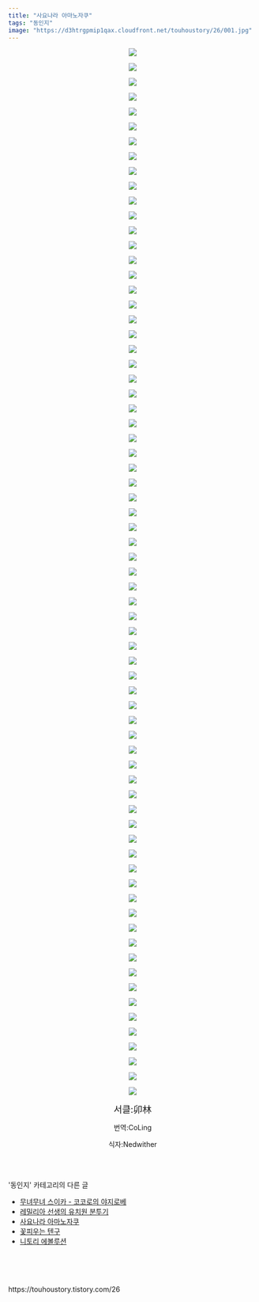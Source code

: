 ```yaml
---
title: "사요나라 아마노자쿠"
tags: "동인지"
image: "https://d3htrgpmip1qax.cloudfront.net/touhoustory/26/001.jpg"
---
```

<div class="article">
<div class="tt_article_useless_p_margin"><p style="text-align: center; clear: none; float: none;"><img src="{{ site.imgserver5 }}/touhoustory/26/001.jpg"/></p><p style="text-align: center; clear: none; float: none;"><img src="{{ site.imgserver5 }}/touhoustory/26/002.jpg"/></p><p style="text-align: center; clear: none; float: none;"><img src="{{ site.imgserver5 }}/touhoustory/26/003.jpg"/></p><p style="text-align: center; clear: none; float: none;"><img src="{{ site.imgserver5 }}/touhoustory/26/004.jpg"/></p><p style="text-align: center; clear: none; float: none;"><img src="{{ site.imgserver5 }}/touhoustory/26/005.jpg"/></p><p style="text-align: center; clear: none; float: none;"><img src="{{ site.imgserver5 }}/touhoustory/26/006.jpg"/></p><p style="text-align: center; clear: none; float: none;"><img src="{{ site.imgserver5 }}/touhoustory/26/007.jpg"/></p><p style="text-align: center; clear: none; float: none;"><img src="{{ site.imgserver5 }}/touhoustory/26/008.jpg"/></p><p style="text-align: center; clear: none; float: none;"><img src="{{ site.imgserver5 }}/touhoustory/26/009.jpg"/></p><p style="text-align: center; clear: none; float: none;"><img src="{{ site.imgserver5 }}/touhoustory/26/010.jpg"/></p><p style="text-align: center; clear: none; float: none;"><img src="{{ site.imgserver5 }}/touhoustory/26/011.jpg"/></p><p style="text-align: center; clear: none; float: none;"><img src="{{ site.imgserver5 }}/touhoustory/26/012.jpg"/></p><p style="text-align: center; clear: none; float: none;"><img src="{{ site.imgserver5 }}/touhoustory/26/013.jpg"/></p><p style="text-align: center; clear: none; float: none;"><img src="{{ site.imgserver5 }}/touhoustory/26/014.jpg"/></p><p style="text-align: center; clear: none; float: none;"><img src="{{ site.imgserver5 }}/touhoustory/26/015.jpg"/></p><p style="text-align: center; clear: none; float: none;"><img src="{{ site.imgserver5 }}/touhoustory/26/016.jpg"/></p><p style="text-align: center; clear: none; float: none;"><img src="{{ site.imgserver5 }}/touhoustory/26/017.jpg"/></p><p style="text-align: center; clear: none; float: none;"><img src="{{ site.imgserver5 }}/touhoustory/26/018.jpg"/></p><p style="text-align: center; clear: none; float: none;"><img src="{{ site.imgserver5 }}/touhoustory/26/019.jpg"/></p><p style="text-align: center; clear: none; float: none;"><img src="{{ site.imgserver5 }}/touhoustory/26/020.jpg"/></p><p style="text-align: center; clear: none; float: none;"><img src="{{ site.imgserver5 }}/touhoustory/26/021.jpg"/></p><p style="text-align: center; clear: none; float: none;"><img src="{{ site.imgserver5 }}/touhoustory/26/022.jpg"/></p><p style="text-align: center; clear: none; float: none;"><img src="{{ site.imgserver5 }}/touhoustory/26/023.jpg"/></p><p style="text-align: center; clear: none; float: none;"><img src="{{ site.imgserver5 }}/touhoustory/26/024.jpg"/></p><p style="text-align: center; clear: none; float: none;"><img src="{{ site.imgserver5 }}/touhoustory/26/025.jpg"/></p><p style="text-align: center; clear: none; float: none;"><img src="{{ site.imgserver5 }}/touhoustory/26/026.jpg"/></p><p style="text-align: center; clear: none; float: none;"><img src="{{ site.imgserver5 }}/touhoustory/26/027.jpg"/></p><p style="text-align: center; clear: none; float: none;"><img src="{{ site.imgserver5 }}/touhoustory/26/028.jpg"/></p><p style="text-align: center; clear: none; float: none;"><img src="{{ site.imgserver5 }}/touhoustory/26/029.jpg"/></p><p style="text-align: center; clear: none; float: none;"><img src="{{ site.imgserver5 }}/touhoustory/26/030.jpg"/></p><p style="text-align: center; clear: none; float: none;"><img src="{{ site.imgserver5 }}/touhoustory/26/031.jpg"/></p><p style="text-align: center; clear: none; float: none;"><img src="{{ site.imgserver5 }}/touhoustory/26/032.jpg"/></p><p style="text-align: center; clear: none; float: none;"><img src="{{ site.imgserver5 }}/touhoustory/26/033.jpg"/></p><p style="text-align: center; clear: none; float: none;"><img src="{{ site.imgserver5 }}/touhoustory/26/034.jpg"/></p><p style="text-align: center; clear: none; float: none;"><img src="{{ site.imgserver5 }}/touhoustory/26/035.jpg"/></p><p style="text-align: center; clear: none; float: none;"><img src="{{ site.imgserver5 }}/touhoustory/26/036.jpg"/></p><p style="text-align: center; clear: none; float: none;"><img src="{{ site.imgserver5 }}/touhoustory/26/037.jpg"/></p><p style="text-align: center; clear: none; float: none;"><img src="{{ site.imgserver5 }}/touhoustory/26/038.jpg"/></p><p style="text-align: center; clear: none; float: none;"><img src="{{ site.imgserver5 }}/touhoustory/26/039.jpg"/></p><p style="text-align: center; clear: none; float: none;"><img src="{{ site.imgserver5 }}/touhoustory/26/040.jpg"/></p><p style="text-align: center; clear: none; float: none;"><img src="{{ site.imgserver5 }}/touhoustory/26/041.jpg"/></p><p style="text-align: center; clear: none; float: none;"><img src="{{ site.imgserver5 }}/touhoustory/26/042.jpg"/></p><p style="text-align: center; clear: none; float: none;"><img src="{{ site.imgserver5 }}/touhoustory/26/043.jpg"/></p><p style="text-align: center; clear: none; float: none;"><img src="{{ site.imgserver5 }}/touhoustory/26/044.jpg"/></p><p style="text-align: center; clear: none; float: none;"><img src="{{ site.imgserver5 }}/touhoustory/26/045.jpg"/></p><p style="text-align: center; clear: none; float: none;"><img src="{{ site.imgserver5 }}/touhoustory/26/046.jpg"/></p><p style="text-align: center; clear: none; float: none;"><img src="{{ site.imgserver5 }}/touhoustory/26/047.jpg"/></p><p style="text-align: center; clear: none; float: none;"><img src="{{ site.imgserver5 }}/touhoustory/26/048.jpg"/></p><p style="text-align: center; clear: none; float: none;"><img src="{{ site.imgserver5 }}/touhoustory/26/049.jpg"/></p><p style="text-align: center; clear: none; float: none;"><img src="{{ site.imgserver5 }}/touhoustory/26/050.jpg"/></p><p style="text-align: center; clear: none; float: none;"><img src="{{ site.imgserver5 }}/touhoustory/26/051.jpg"/></p><p style="text-align: center; clear: none; float: none;"><img src="{{ site.imgserver5 }}/touhoustory/26/052.jpg"/></p><p style="text-align: center; clear: none; float: none;"><img src="{{ site.imgserver5 }}/touhoustory/26/053.jpg"/></p><p style="text-align: center; clear: none; float: none;"><img src="{{ site.imgserver5 }}/touhoustory/26/054.jpg"/></p><p style="text-align: center; clear: none; float: none;"><img src="{{ site.imgserver5 }}/touhoustory/26/055.jpg"/></p><p style="text-align: center; clear: none; float: none;"><img src="{{ site.imgserver5 }}/touhoustory/26/056.jpg"/></p><p style="text-align: center; clear: none; float: none;"><img src="{{ site.imgserver5 }}/touhoustory/26/057.jpg"/></p><p style="text-align: center; clear: none; float: none;"><img src="{{ site.imgserver5 }}/touhoustory/26/058.jpg"/></p><p style="text-align: center; clear: none; float: none;"><img src="{{ site.imgserver5 }}/touhoustory/26/059.jpg"/></p><p style="text-align: center; clear: none; float: none;"><img src="{{ site.imgserver5 }}/touhoustory/26/060.jpg"/></p><p style="text-align: center; clear: none; float: none;"><img src="{{ site.imgserver5 }}/touhoustory/26/061.jpg"/></p><p style="text-align: center; clear: none; float: none;"><img src="{{ site.imgserver5 }}/touhoustory/26/062.jpg"/></p><p style="text-align: center; clear: none; float: none;"><img src="{{ site.imgserver5 }}/touhoustory/26/063.jpg"/></p><p style="text-align: center; clear: none; float: none;"><img src="{{ site.imgserver5 }}/touhoustory/26/064.jpg"/></p><p style="text-align: center; clear: none; float: none;"><img src="{{ site.imgserver5 }}/touhoustory/26/065.jpg"/></p><p style="text-align: center; clear: none; float: none;"><img src="{{ site.imgserver5 }}/touhoustory/26/066.jpg"/></p><p style="text-align: center; clear: none; float: none;"><img src="{{ site.imgserver5 }}/touhoustory/26/067.jpg"/></p><p style="text-align: center; clear: none; float: none;"><img src="{{ site.imgserver5 }}/touhoustory/26/068.jpg"/></p><p style="text-align: center; clear: none; float: none;"><img src="{{ site.imgserver5 }}/touhoustory/26/069.jpg"/></p><p style="text-align: center; clear: none; float: none;"><img src="{{ site.imgserver5 }}/touhoustory/26/070.jpg"/></p><p style="text-align: center; clear: none; float: none;"><img src="{{ site.imgserver5 }}/touhoustory/26/071.jpg"/></p><p style="text-align: center;"><span style="font-size: 14pt;">서클:卯林</span></p><p style="text-align: center;">번역:CoLing</p><p style="text-align: center;">식자:Nedwither<br/></p> </div></div><br/>
<div class="tagTrail">
</div><br/>
<div class="another">
<p>'동인지' 카테고리의 다른 글</p>
<ul>
<li><a href="/touhoustory_49">무녀무녀 스이카 - 코코로의 야지로베</a></li>
<li><a href="/touhoustory_42">레밀리아 선생의 유치원 분투기</a></li>
<li><a href="/touhoustory_26">사요나라 아마노자쿠</a></li>
<li><a href="/touhoustory_24">꽃피우는 텐구</a></li>
<li><a href="/touhoustory_18">니토리 에볼루션</a></li>
</ul>
</div><br/>
<div class="cb_lstcomment">
</div><br/>
<br/>
<p id="refer">https://touhoustory.tistory.com/26</p>
<br/>
